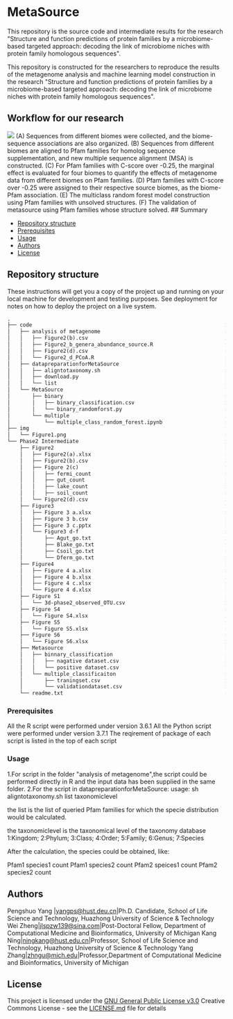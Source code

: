 # MetaSource

This repository is the source code and intermediate results for the research "Structure and function predictions of protein families by a microbiome-based targeted approach: decoding the link of microbiome niches with protein family homologous sequences".

This repository is constructed for the researchers to reproduce the results of the metagenome analysis and machine learning model construction in the research "Structure and function predictions of protein families by a microbiome-based targeted approach: decoding the link of microbiome niches with protein family homologous sequences". 
## Workflow for our research
<img src="image/Figure1.png">
(A) Sequences from different biomes were collected, and the biome-sequence associations are also organized. 
(B) Sequences from different biomes are aligned to Pfam families for homolog sequence supplementation, and new multiple sequence alignment (MSA) is constructed. 
(C) For Pfam families with C-score over -0.25, the marginal effect is evaluated for four biomes to quantify the effects of metagenome data from different biomes on Pfam families. 
(D) Pfam families with C-score over -0.25 were assigned to their respective source biomes, as the biome-Pfam association. 
(E) The multiclass random forest model construction using Pfam families with unsolved structures. 
(F) The validation of metasource using Pfam families whose structure solved. 
## Summary

  - [Repository structure](#getting-started)
  - [Prerequisites](#Prerequisites)
  - [Usage](#Usage)
  - [Authors](#authors)
  - [License](#license)

## Repository structure

These instructions will get you a copy of the project up and running on
your local machine for development and testing purposes. See deployment
for notes on how to deploy the project on a live system.
```reStructuredText
.
├── code                                                              :main source code for the metagenome analysis and MetaSource model construction
│   ├── analysis of metagenome                                        :Metagenome analysis for collected samples
│   │   ├── Figure2(b).csv                                            :Top 10 Phyla distribution for 1,705 metagenome data
│   │   ├── Figure2_b_genera_abundance_source.R                       :R code to illustrate the relative abundance distribution of Top 10 Phyla for 1,705 metagenome data
│   │   ├── Figure2(d).csv                                            :Phylum with relative abundance over 0.01% for PCA analysis
│   │   └── Figure2_d_PCoA.R                                          :R code to calculate and illustrate the PCA analysis
│   ├── datapreparationforMetaSource                                  :to calculate the species distribution for the Pfam family
│   │   ├── aligntotaxonomy.sh                                        :shell script to calculate the species distribution for the Pfam family
│   │   ├── download.py                                               :python script to download the tree file of given Pfam list
│   │   └── list                                                      :example Pfam list to run the script
│   └── MetaSource                                                    :to construct the MetaSource prediction model 
│       ├── binary                                                    :binary prediction model to judge whether the source biome of queried Pfam family is one of four biome
│       │   ├── binary_classification.csv                             :input data for binary prediction model.
│       │   └── binary_randomforst.py                                 :python script for constructing the randomforest model in binary prediction model
│       └── multiple                                                  :multiple prediction model to track the source biome of queried Pfam family 
│           └── multiple_class_random_forest.ipynb                    :python script for constructing the randomforest model in multiple prediction model
├── img                                                               :image used in this repository
│   └── Figure1.png                                                   :workflow of our research
└── Phase2 Intermediate                                               :Intermediate results in this study
    ├── Figure2                                                       :Directory of intermediate results in the Figure 2 of manuscript
    │   ├── Figure2(a).xlsx                                           :Data files for plotting the Figure 2 a of manuscript
    │   ├── Figure2(b).csv                                            :Data files for plotting the Figure 2 b of manuscript
    │   ├── Figure 2(c)                                               :Data files for plotting the Figure 2 c of manuscript
    │   │   ├── fermi_count                                           :The phylum of Pfam families which could supplement the homologous sequence from fermentor biome 
    │   │   ├── gut_count                                             :The phylum of Pfam families which could supplement the homologous sequence from gut biome
    │   │   ├── lake_count                                            :The phylum of Pfam families which could supplement the homologous sequence from lake biome
    │   │   ├── soil_count                                            :The phylum of Pfam families which could supplement the homologous sequence from soil biome
    │   └── Figure2(d).csv                                            :Data files for plotting the Fig.2 d of manuscript
    ├── Figure3                                                       :Directory of intermediate results in the Fig.3 of manuscript
    │   ├── Figure 3 a.xlsx                                           :Data files for plotting the Figure 3 a of manuscript
    │   ├── Figure 3 b.csv                                            :Data files for plotting the Figure 3 b of manuscript
    │   ├── Figure 3 c.pptx                                           :Data files for plotting the Figure 3 c of manuscript
    │   └── Figure3 d-f                                               :Data files for plotting the Figure 3 d-f of manuscript
    │       ├── Agut_go.txt                                           :Go annotation for the Pfam families which could supplement the homologous sequence from gut biome
    │       ├── Blake_go.txt                                          :Go annotation for the Pfam families which could supplement the homologous sequence from lake biome
    │       ├── Csoil_go.txt                                          :Go annotation for the Pfam families which could supplement the homologous sequence from soil biome
    │       └── Dferm_go.txt                                          :Go annotation for the Pfam families which could supplement the homologous sequence from fermentor biome
    ├── Figure4                                                       :Directory of intermediate results in the Figure 4 of manuscript
    │   ├── Figure 4 a.xlsx                                           :Data files for plotting the Figure 4 a of manuscript
    │   ├── Figure 4 b.xlsx                                           :Data files for plotting the Figure 4 b of manuscript
    │   ├── Figure 4 c.xlsx                                           :Data files for plotting the Figure 4 c of manuscript
    │   └── Figure 4 d.xlsx                                           :Data files for plotting the Figure 4 d of manuscript
    ├── Figure S1                                                     :Directory of intermediate results in the Supplementary Figure 1 of manuscript
    │   └── 3d-phase2_observed_OTU.csv                                :The observerved OTU table of these samples used in the Supplementary Figure 1 of manuscript
    ├── Figure S4                                                     :Directory of intermediate results in the Supplementary Figure 4 of manuscript
    │   └── Figure S4.xlsx                                            :The sampling country of the human gut microbiome used in the Supplementary Figure 4 of manuscript
    ├── Figure S5                                                     :Directory of intermediate results in the Supplementary Figure 5 of manuscript
    │   └── Figure S5.xlsx                                            :Data files for plotting the Supplementary Figure 5 of manuscript
    ├── Figure S6                                                     :Directory of intermediate results in the Supplementary Figure 6 of manuscript
    │   └── Figure S6.xlsx                                            :Data files for plotting the Supplementary Figure 6 of manuscript
    ├── Metasource                                                    :Directory of Metasource results
    │   ├── binnary_classification                                    :Directory of binnary_classification results, including the nagative dataset and positive dataset
    │   │   ├── nagative dataset.csv                                  :species distribution of the 8,599 Pfam familes with unsolved structure that could not be classified into one of the four source biome
    │   │   └── positive dataset.csv                                  :species distribution of the 964 Pfam familes with unsolved structure that could be classified into one of the four source biome
    │   └── multiple_classificaiton                                   :Directory of multiple_classificaiton results, including the traning dataset and validation dataset
    │       ├── traningset.csv                                        :species distribution of the 964 Pfam familes with unsolved structure that could be classified into one of the four source biome
    │       └── validationdataset.csv                                 :species distribution of the 9,229 Pfam familes with solved structure that could be classified into one of the four source biome
    └── readme.txt                                                    :readmefile for the all intermediate results in this study
```

### Prerequisites

All the R script were performed under version 3.6.1
All the Python script were performed under version 3.7.1
The reqirement of package of each script is listed in the top of each script

### Usage

1.For script in the folder "analysis of metagenome",the script could be performed directly in R and the input data has been supplied in the same folder.
2.For the script in datapreparationforMetaSource:
usage: sh aligntotaxonomy.sh list taxonomiclevel

the list is the list of queried Pfam families for which the specie distribution would be calculated.

the taxonomiclevel is the taxonomical level of the taxonomy database
1:Kingdom; 2:Phylum; 3:Class; 4:Order;
5:Family; 6:Genus; 7:Species 

After the calculation, the species could be obtained, like:

Pfam1	species1	count
Pfam1	species2	count
Pfam2	speices1	count
Pfam2	species2	count

## Authors

Pengshuo Yang |yangps@hust.deu.cn|Ph.D. Candidate, School of Life Science and Technology, Huazhong University of Science & Technology
Wei Zheng|jlspzw139@sina.com|Post-Doctoral Fellow, Department of Computational Medicine and Bioinformatics, University of Michigan
Kang Ning|ningkang@hust.edu.cn|Professor, School of Life Science and Technology, Huazhong University of Science & Technology
Yang Zhang|zhngu@mich.edu|Professor,Department of Computational Medicine and Bioinformatics, University of Michigan
## License

This project is licensed under the [GNU General Public License v3.0](LICENSE.md)
Creative Commons License - see the [LICENSE.md](LICENSE.md) file for
details

